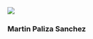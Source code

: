 ![](https://cdn.ticbeat.com/src/uploads/2017/11/matemáticas-e-informático-810x540.jpg)
### Martin Paliza Sanchez

